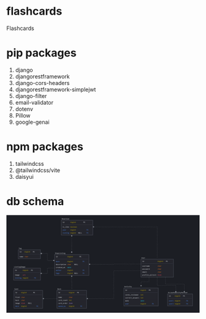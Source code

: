 # flashcards
Flashcards

# pip packages
1. django
2. djangorestframework
3. django-cors-headers
4. djangorestframework-simplejwt
5. django-filter
6. email-validator
7. dotenv
8. Pillow
9. google-genai

# npm packages
1. tailwindcss
2. @tailwindcss/vite
3. daisyui

# db schema
![Database schema](flashcards_db.png)